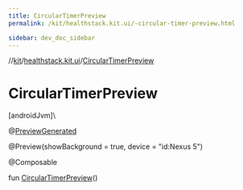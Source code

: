 ```yaml
---
title: CircularTimerPreview
permalink: /kit/healthstack.kit.ui/-circular-timer-preview.html

sidebar: dev_doc_sidebar
---
```

//[kit](../../kit.html)/[healthstack.kit.ui](index.html)/[CircularTimerPreview](-circular-timer-preview.html)



# CircularTimerPreview



[androidJvm]\




@[PreviewGenerated](../healthstack.kit.annotation/-preview-generated/index.html)



@Preview(showBackground = true, device = &quot;id:Nexus 5&quot;)



@Composable



fun [CircularTimerPreview](-circular-timer-preview.html)()




